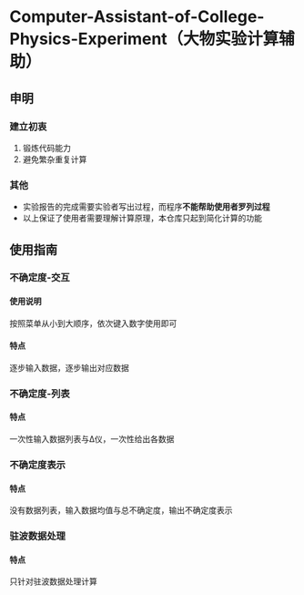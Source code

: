 # Computer-Assistant-of-College-Physics-Experiment（大物实验计算辅助）
## 申明
### 建立初衷
1. 锻炼代码能力
2. 避免繁杂重复计算
### 其他
- 实验报告的完成需要实验者写出过程，而程序**不能帮助使用者罗列过程**
- 以上保证了使用者需要理解计算原理，本仓库只起到简化计算的功能

## 使用指南
### 不确定度-交互
#### 使用说明
按照菜单从小到大顺序，依次键入数字使用即可
#### 特点
逐步输入数据，逐步输出对应数据

### 不确定度-列表
#### 特点
一次性输入数据列表与∆仪，一次性给出各数据

### 不确定度表示
#### 特点
没有数据列表，输入数据均值与总不确定度，输出不确定度表示

### 驻波数据处理
#### 特点
只针对驻波数据处理计算
